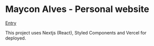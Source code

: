 # Maycon Alves - Personal website

[Entry](http://www.mayconbalves.com.br/)

This project uses Nextjs (React), Styled Components and Vercel for deployed.
